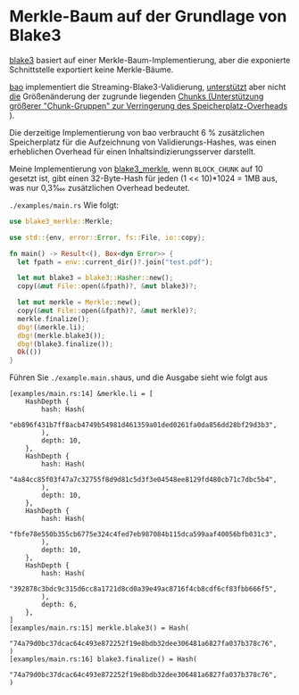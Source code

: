 # Merkle-Baum auf der Grundlage von Blake3

[blake3](https://github.com/BLAKE3-team/BLAKE3) basiert auf einer Merkle-Baum-Implementierung, aber die exponierte Schnittstelle exportiert keine Merkle-Bäume.

[bao](https://github.com/oconnor663/bao) implementiert die Streaming-Blake3-Validierung, [unterstützt](https://github.com/oconnor663/bao/issues/34) aber nicht [die](https://github.com/oconnor663/bao/issues/34) Größenänderung der zugrunde liegenden [Chunks (Unterstützung größerer "Chunk-Gruppen" zur Verringerung des Speicherplatz-Overheads](https://github.com/oconnor663/bao/issues/34) ).

Die derzeitige Implementierung von bao verbraucht 6 % zusätzlichen Speicherplatz für die Aufzeichnung von Validierungs-Hashes, was einen erheblichen Overhead für einen Inhaltsindizierungsserver darstellt.

Meine Implementierung von [blake3_merkle](https://github.com/rmw-lib/blake3_merkle), wenn `BLOCK_CHUNK` auf 10 gesetzt ist, gibt einen 32-Byte-Hash für jeden (1 << 10)*1024 = 1MB aus, was nur 0,3‱ zusätzlichen Overhead bedeutet.

`./examples/main.rs` Wie folgt:

```rust
use blake3_merkle::Merkle;

use std::{env, error::Error, fs::File, io::copy};

fn main() -> Result<(), Box<dyn Error>> {
  let fpath = env::current_dir()?.join("test.pdf");

  let mut blake3 = blake3::Hasher::new();
  copy(&mut File::open(&fpath)?, &mut blake3)?;

  let mut merkle = Merkle::new();
  copy(&mut File::open(&fpath)?, &mut merkle)?;
  merkle.finalize();
  dbg!(&merkle.li);
  dbg!(merkle.blake3());
  dbg!(blake3.finalize());
  Ok(())
}
```

Führen Sie `./example.main.sh`aus, und die Ausgabe sieht wie folgt aus

```
[examples/main.rs:14] &merkle.li = [
    HashDepth {
        hash: Hash(
            "eb896f431b7ff8acb4749b54981d461359a01ded0261fa0da856dd28bf29d3b3",
        ),
        depth: 10,
    },
    HashDepth {
        hash: Hash(
            "4a84cc85f03f47a7c32755f8d9d81c5d3f3e04548ee8129fd480cb71c7dbc5b4",
        ),
        depth: 10,
    },
    HashDepth {
        hash: Hash(
            "fbfe78e550b355cb6775e324c4fed7eb987084b115dca599aaf40056bfb031c3",
        ),
        depth: 10,
    },
    HashDepth {
        hash: Hash(
            "392878c3bdc9c315d6cc8a1721d8cd0a39e49ac8716f4cb8cdf6cf83fbb666f5",
        ),
        depth: 6,
    },
]
[examples/main.rs:15] merkle.blake3() = Hash(
    "74a79d0bc37dcac64c493e872252f19e8bdb32dee306481a6827fa037b378c76",
)
[examples/main.rs:16] blake3.finalize() = Hash(
    "74a79d0bc37dcac64c493e872252f19e8bdb32dee306481a6827fa037b378c76",
)
```